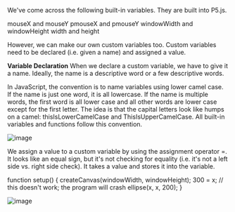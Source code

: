 We've come across the following built-in variables. 
They are built into P5.js.

mouseX and mouseY
pmouseX and pmouseY
windowWidth  and windowHeight
width and height

However, we can make our own custom variables too. Custom variables need to be declared (i.e. given a name) and assigned a value.


**Variable Declaration**
When we declare a custom variable, we have to give it a name. Ideally, the name is a descriptive word or a few descriptive words.

In JavaScript, the convention is to name variables using lower camel case. If the name is just one word, it is all lowercase. If the name is multiple words, the first word is all lower case and all other words are lower case except for the first letter. The idea is that the capital letters look like humps on a camel: thisIsLowerCamelCase and ThisIsUpperCamelCase. All built-in variables and functions follow this convention.

![image](https://github.com/Sshiril/Javascript/assets/113382540/377d447d-55f7-417a-8359-f5dc69d4088b)

We assign a value to a custom variable by using the assignment operator =. It looks like an equal sign, but it's not checking for equality (i.e. it's not a left side vs. right side check). It takes a value and stores it into the variable.


function setup() 
{
  createCanvas(windowWidth, windowHeight);
  300 = x; //  this doesn't work; the program will crash
  ellipse(x, x, 200);
}

![image](https://github.com/Sshiril/Javascript/assets/113382540/49b1758a-80f6-4098-9e99-1b6382fd0b60)










